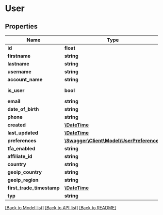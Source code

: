 # User

## Properties
Name | Type | Description | Notes
------------ | ------------- | ------------- | -------------
**id** | **float** |  | [optional] 
**firstname** | **string** |  | [optional] 
**lastname** | **string** |  | [optional] 
**username** | **string** |  | 
**account_name** | **string** |  | [optional] 
**is_user** | **bool** |  | [default to true]
**email** | **string** |  | [optional] 
**date_of_birth** | **string** |  | [optional] 
**phone** | **string** |  | [optional] 
**created** | [**\DateTime**](\DateTime.md) |  | [optional] 
**last_updated** | [**\DateTime**](\DateTime.md) |  | [optional] 
**preferences** | [**\Swagger\Client\Model\UserPreferences**](UserPreferences.md) |  | [optional] 
**tfa_enabled** | **string** |  | [optional] 
**affiliate_id** | **string** |  | [optional] 
**country** | **string** |  | [optional] 
**geoip_country** | **string** |  | [optional] 
**geoip_region** | **string** |  | [optional] 
**first_trade_timestamp** | [**\DateTime**](\DateTime.md) |  | [optional] 
**typ** | **string** |  | [optional] 

[[Back to Model list]](../README.md#documentation-for-models) [[Back to API list]](../README.md#documentation-for-api-endpoints) [[Back to README]](../README.md)


